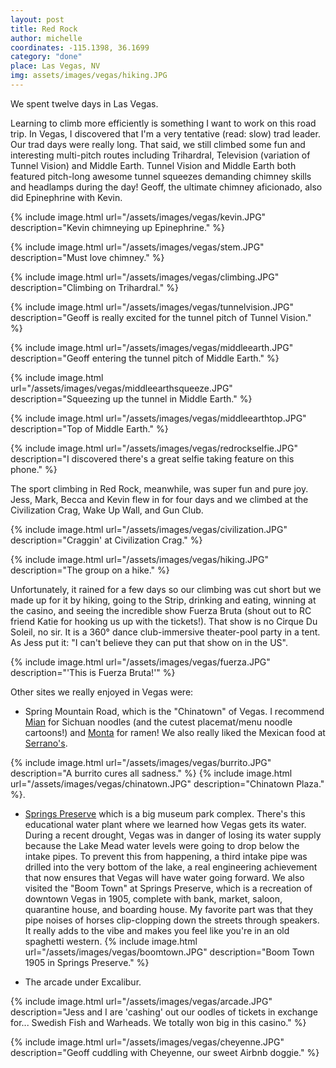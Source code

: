 ```yaml
---
layout: post
title: Red Rock
author: michelle
coordinates: -115.1398, 36.1699
category: "done"
place: Las Vegas, NV
img: assets/images/vegas/hiking.JPG
---
```


We spent twelve days in Las Vegas.

Learning to climb more efficiently is something I want to work on this road trip. In Vegas, I discovered that I'm a very tentative (read: slow) trad leader. Our trad days were really long. That said, we still climbed some fun and interesting multi-pitch routes including Trihardral, Television (variation of Tunnel Vision) and Middle Earth. Tunnel Vision and Middle Earth both featured pitch-long awesome tunnel squeezes demanding chimney skills and headlamps during the day! Geoff, the ultimate chimney aficionado, also did Epinephrine with Kevin.

{% include image.html url="/assets/images/vegas/kevin.JPG" description="Kevin chimneying up Epinephrine." %}

{% include image.html url="/assets/images/vegas/stem.JPG" description="Must love chimney." %}

{% include image.html url="/assets/images/vegas/climbing.JPG" description="Climbing on Trihardral." %}

{% include image.html url="/assets/images/vegas/tunnelvision.JPG" description="Geoff is really excited for the tunnel pitch of Tunnel Vision." %}

{% include image.html url="/assets/images/vegas/middleearth.JPG" description="Geoff entering the tunnel pitch of Middle Earth." %}

{% include image.html url="/assets/images/vegas/middleearthsqueeze.JPG" description="Squeezing up the tunnel in Middle Earth." %}

{% include image.html url="/assets/images/vegas/middleearthtop.JPG" description="Top of Middle Earth." %}

{% include image.html url="/assets/images/vegas/redrockselfie.JPG" description="I discovered there's a great selfie taking feature on this phone." %}

The sport climbing in Red Rock, meanwhile, was super fun and pure joy. Jess, Mark, Becca and Kevin flew in for four days and we climbed at the Civilization Crag, Wake Up Wall, and Gun Club.

{% include image.html url="/assets/images/vegas/civilization.JPG" description="Craggin' at Civilization Crag." %}

{% include image.html url="/assets/images/vegas/hiking.JPG" description="The group on a hike." %}

Unfortunately, it rained for a few days so our climbing was cut short but we made up for it by hiking, going to the Strip, drinking and eating, winning at the casino, and seeing the incredible show Fuerza Bruta (shout out to RC friend Katie for hooking us up with the tickets!). That show is no Cirque Du Soleil, no sir. It is a 360° dance club-immersive theater-pool party in a tent. As Jess put it: "I can't believe they can put that show on in the US".

{% include image.html url="/assets/images/vegas/fuerza.JPG" description="'This is Fuerza Bruta!'" %}

Other sites we really enjoyed in Vegas were:
- Spring Mountain Road, which is the "Chinatown" of Vegas. I recommend [Mian](https://www.yelp.com/biz/mian-sichuan-noodles-las-vegas-9?osq=mian+vegas) for Sichuan noodles (and the cutest placemat/menu noodle cartoons!) and [Monta](https://www.yelp.com/biz/monta-japanese-noodle-house-las-vegas) for ramen! We also really liked the Mexican food at [Serrano's](https://www.yelp.com/biz/serranos-mexican-restaurant-las-vegas).

{% include image.html url="/assets/images/vegas/burrito.JPG" description="A burrito cures all sadness." %}
{% include image.html url="/assets/images/vegas/chinatown.JPG" description="Chinatown Plaza." %}.
- [Springs Preserve](https://www.springspreserve.org/) which is a big museum park complex. There's this educational water plant where we learned how Vegas gets its water. During a recent drought, Vegas was in danger of losing its water supply because the Lake Mead water levels were going to drop below the intake pipes. To prevent this from happening, a third intake pipe was drilled into the very bottom of the lake, a real engineering achievement that now ensures that Vegas will have water going forward. We also visited the "Boom Town" at Springs Preserve, which is a recreation of downtown Vegas in 1905, complete with bank, market, saloon, quarantine house, and boarding house. My favorite part was that they pipe noises of horses clip-clopping down the streets through speakers. It really adds to the vibe and makes you feel like you're in an old spaghetti western.
{% include image.html url="/assets/images/vegas/boomtown.JPG" description="Boom Town 1905 in Springs Preserve." %}

- The arcade under Excalibur.

{% include image.html url="/assets/images/vegas/arcade.JPG" description="Jess and I are 'cashing' out our oodles of tickets in exchange for... Swedish Fish and Warheads. We totally won big in this casino." %}

{% include image.html url="/assets/images/vegas/cheyenne.JPG" description="Geoff cuddling with Cheyenne, our sweet Airbnb doggie." %}